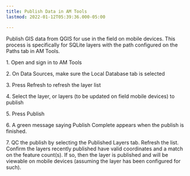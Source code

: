 ```yaml
---
title: Publish Data in AM Tools
lastmod: 2022-01-12T05:39:36.000-05:00

---
```

Publish GIS data from QGIS for use in the field on mobile devices.  This process is specifically for SQLite layers with the path configured on the Paths tab in AM Tools.    

1\. Open and sign in to AM Tools                   

2\. On Data Sources, make sure the Local Database tab is selected                

3\. Press Refresh to refresh the layer list     

4\. Select the layer, or layers (to be updated on field mobile devices) to publish                  

5\. Press Publish        

6\. A green message saying Publish Complete appears when the publish is finished.  

7\. QC the publish by selecting the Published Layers tab.  Refresh the list.  Confirm the layers recently published have valid coordinates and a match on the feature count(s).  If so, then the layer is published and will be viewable on mobile devices (assuming the layer has been configured for such).